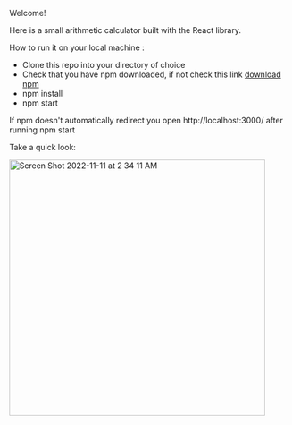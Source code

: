 Welcome!

Here is a small arithmetic calculator built with the React library.

How to run it on your local machine :
- Clone this repo into your directory of choice
- Check that you have npm downloaded, if not check this link [download npm](https://docs.npmjs.com/downloading-and-installing-node-js-and-npm)
- npm install
- npm start

If npm doesn't automatically redirect you open http://localhost:3000/ after running npm start

Take a quick look:


<img width="458" alt="Screen Shot 2022-11-11 at 2 34 11 AM" src="https://user-images.githubusercontent.com/55937173/201289691-f5a7cec7-7642-4eea-83b0-88cae1fcc94d.png">

